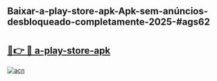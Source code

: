## Baixar-a-play-store-apk-Apk-sem-anúncios-desbloqueado-completamente-2025-#ags62

# <h2><a href="https://ainizakaria.my?title=a-play-store-apk&ref=20M">🔗👉 🔴 a-play-store-apk</a></h2>

[![acn](https://github.com/user-attachments/assets/0f9c940e-d8b0-45ae-aac7-cd30a18b3e1c)](https://ainizakaria.my?title=a-play-store-apk&ref=20M)


